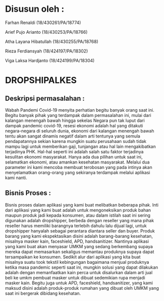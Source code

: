 # Disusun oleh :
<p>Farhan Renaldi (18/430261/PA/18774)</p>
<p>Arief Pujo Arianto (18/430253/PA/18766)</p>
<p>Atha Layana Hibatullah (18/430255/PA/18768)</p>
<p>Rieza Ferdiansyah (18/424197/PA/18302)</p>
<p>Viga Laksa Hardjanto (18/424199/PA/18304)</p>

# DROPSHIPALKES

## Deskripsi permasalahan :

Wabah Pandemi Covid-19 menyita perhatian begitu banyak orang saat ini. Begitu
banyak pihak yang terdampak dalam permasalahan ini, mulai dari kalangan menengah bawah
hingga sekelas Negara pun tak luput dari dampak pandemic covid-19, resesi ekonomi adalah
hal yang ditakuti negara-negara di seluruh dunia, ekonomi dari kalangan menengah bawah
tentu akan sangat dinamis negatif dalam arti tentunya yang semula pendapatannya sekian
karena mungkin suatu perusahaan sudah tidak mampu lagi untuk memberikan gaji, tunjangan
atau hal lain mengakibatkan terjadinya PHK. Hal-hal seperti ini adalah salah satu faktor
terjadinya kesulitan ekonomi masyarakat. Hanya ada dua pilihan untuk saat ini, selamatkan
ekonomi, atau amankan kesehatan masyarakat. Melalui dua parameter ini kami mencoba
membuat terobosan yang pada intinya akan menyelamatkan orang-orang yang sekiranya
terdampak melalui aplikasi kami nanti.

## Bisnis Proses :

Bisnis proses dalam aplikasi yang kami buat melibatkan beberapa pihak. Inti dari
aplikasi yang kami buat adalah untuk mengoneksikan produk bahan maupun produk jadi
kepada konsumen, atau dalam istilah saat ini sering digunakan adalah dropshipper, berbeda
dengan reseller yang mana pihak reseller harus memiliki barangnya terlebih dahulu lalu dijual
lagi, untuk dropshipper hanyalah sebagai perantara diantara seller dan buyer. Produk barang
yang kami ekspektasikan disini adalah barang-barang kesehatan, misalnya masker kain,
faceshield, APD, handsanitizer. Nantinya aplikasi yang kami buat akan menyasar UMKM
yang sedang berkembang supaya mereka dapat memasarkan sekaligus memantau produknya
supaya dapat tersampaikan ke konsumen. Sedikit alur dari aplikasi yang kita buat misalnya
suatu took tekstil kebingungan bagaimana menjual produknya ketika masa pandemic seperti
saat ini, mungkin solusi yang dapat dilakukan adalah dengan memanfaatkan kain perca untuk
disalurkan dalam arti jual beli ke umkm pembuat masker untuk dibuat sedemikian rupa
menjadi masker kain. Begitu juga untuk APD, faceshield, handsanitizer, yang kami maksud
disini adalah produk-produk rumahan yang dibuat oleh UMKM yang saat ini bergerak
dibidang kesehatan.

